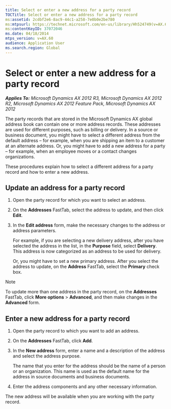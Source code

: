 ```yaml
---
title: Select or enter a new address for a party record
TOCTitle: Select or enter a new address for a party record
ms:assetid: 2cdbf2e6-8ac9-44c1-a258-7e0b0e2be780
ms:mtpsurl: https://technet.microsoft.com/en-us/library/Hh524749(v=AX.60)
ms:contentKeyID: 37072046
ms.date: 04/18/2014
mtps_version: v=AX.60
audience: Application User
ms.search.region: Global
---
```


# Select or enter a new address for a party record 


_**Applies To:** Microsoft Dynamics AX 2012 R3, Microsoft Dynamics AX 2012 R2, Microsoft Dynamics AX 2012 Feature Pack, Microsoft Dynamics AX 2012_

The party records that are stored in the Microsoft Dynamics AX global address book can contain one or more address records. These addresses are used for different purposes, such as billing or delivery. In a source or business document, you might have to select a different address from the default address – for example, when you are shipping an item to a customer at an alternate address. Or, you might have to add a new address for a party – for example, when an employee moves or a contact changes organizations.

These procedures explain how to select a different address for a party record and how to enter a new address.

## Update an address for a party record

1.  Open the party record for which you want to select an address.

2.  On the **Addresses** FastTab, select the address to update, and then click **Edit**.

3.  In the **Edit address** form, make the necessary changes to the address or address parameters.
    
    For example, if you are selecting a new delivery address, after you have selected the address in the list, in the **Purpose** field, select **Delivery**. This address is now categorized as an address to be used for delivery.
    
    Or, you might have to set a new primary address. After you select the address to update, on the **Address** FastTab, select the **Primary** check box.


> [!NOTE]
> <P>To update more than one address in the party record, on the <STRONG>Addresses</STRONG> FastTab, click <STRONG>More options</STRONG> &gt; <STRONG>Advanced</STRONG>, and then make changes in the <STRONG>Advanced</STRONG> form.</P>



## Enter a new address for a party record

1.  Open the party record to which you want to add an address.

2.  On the **Addresses** FastTab, click **Add**.

3.  In the **New address** form, enter a name and a description of the address and select the address purpose.
    
    The name that you enter for the address should be the name of a person or an organization. This name is used as the default name for the address in source documents and business documents.

4.  Enter the address components and any other necessary information.

The new address will be available when you are working with the party record.

  


